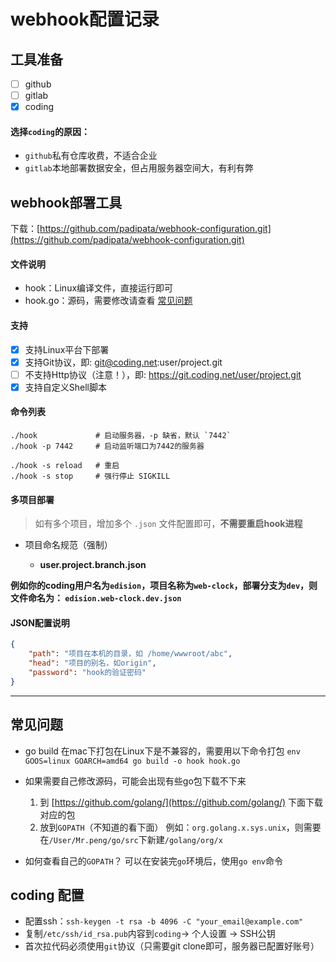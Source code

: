 # webhook配置记录

## 工具准备

* [ ] github  
* [ ] gitlab
* [x] coding

#### 选择`coding`的原因： 
- `github`私有仓库收费，不适合企业
- `gitlab`本地部署数据安全，但占用服务器空间大，有利有弊

## webhook部署工具

下载：[https://github.com/padipata/webhook-configuration.git](https://github.com/padipata/webhook-configuration.git)

#### 文件说明

- hook：Linux编译文件，直接运行即可
- hook.go：源码，需要修改请查看 [常见问题](#常见问题)

#### 支持

- [x] 支持Linux平台下部署
- [x] 支持Git协议，即: git@coding.net:user/project.git
- [ ] 不支持Http协议（注意！），即: https://git.coding.net/user/project.git
- [x] 支持自定义Shell脚本

#### 命令列表

```shell
./hook             # 启动服务器，-p 缺省，默认 `7442`
./hook -p 7442     # 启动监听端口为7442的服务器

./hook -s reload   # 重启
./hook -s stop     # 强行停止 SIGKILL
```

#### 多项目部署

> 如有多个项目，增加多个 `.json` 文件配置即可，__不需要重启hook进程__

- 项目命名规范（强制）

    - **user.project.branch.json**

**例如你的coding用户名为`edision`，项目名称为`web-clock`，部署分支为`dev`，则文件命名为： `edision.web-clock.dev.json`**

#### JSON配置说明

```json
{
    "path": "项目在本机的目录，如 /home/wwwroot/abc",
    "head": "项目的别名，如origin",
    "password": "hook的验证密码"
}
```

* * *

## 常见问题

- go build 在mac下打包在Linux下是不兼容的，需要用以下命令打包
`env GOOS=linux GOARCH=amd64 go build -o hook hook.go`

- 如果需要自己修改源码，可能会出现有些go包下载不下来
    1. 到 [https://github.com/golang/](https://github.com/golang/) 下面下载对应的包
    2. 放到`GOPATH`（不知道的看下面）
        例如：`org.golang.x.sys.unix`，则需要在`/User/Mr.peng/go/src`下新建`/golang/org/x`

- 如何查看自己的`GOPATH`？
可以在安装完`go`环境后，使用`go env`命令

## coding 配置

- 配置ssh：`ssh-keygen -t rsa -b 4096 -C "your_email@example.com"`
- 复制`/etc/ssh/id_rsa.pub`内容到`coding`-> 个人设置 -> SSH公钥
- 首次拉代码必须使用`git`协议（只需要git clone即可，服务器已配置好账号）
